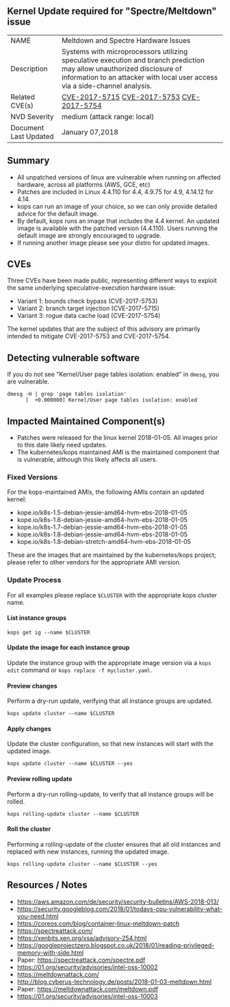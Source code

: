 ## Kernel Update required for "Spectre/Meltdown" issue

| | |
|-------------|--------|
| NAME         	| Meltdown and Spectre Hardware Issues |
| Description  	| Systems with microprocessors utilizing speculative execution and branch prediction may allow unauthorized disclosure of information to an attacker with local user access via a side-channel analysis. 	|
| Related CVE(s) | [CVE-2017-5715](https://nvd.nist.gov/vuln/detail/CVE-2017-5715) [CVE-2017-5753](https://nvd.nist.gov/vuln/detail/CVE-2017-5753) [CVE-2017-5754](https://nvd.nist.gov/vuln/detail/CVE-2017-5754)|
| NVD Severity 	| medium (attack range: local) |
| Document Last Updated  | January 07,2018 |

## Summary

* All unpatched versions of linux are vulnerable when running on affected hardware, across all platforms (AWS, GCE, etc)
* Patches are included in Linux 4.4.110 for 4.4, 4.9.75 for 4.9, 4.14.12 for 4.14.
* kops can run an image of your choice, so we can only provide detailed advice for the default image.
* By default, kops runs an image that includes the 4.4 kernel. An updated image is available with the patched version (4.4.110).  Users running the default image are strongly encouraged to upgrade.
* If running another image please see your distro for updated images.

## CVEs

Three CVEs have been made public, representing different ways to exploit the same underlying
speculative-execution hardware issue:

- Variant 1: bounds check bypass (CVE-2017-5753)
- Variant 2: branch target injection (CVE-2017-5715)
- Variant 3: rogue data cache load (CVE-2017-5754)

The kernel updates that are the subject of this advisory are primarily intended to mitigate CVE-2017-5753 and CVE-2017-5754.

## Detecting vulnerable software

If you do not see "Kernel/User page tables isolation: enabled" in `dmesg`, you are vulnerable.

```console
dmesg -H | grep 'page tables isolation'
      [  +0.000000] Kernel/User page tables isolation: enabled
```

## Impacted Maintained Component(s)

* Patches were released for the linux kernel 2018-01-05.  All images prior to this date likely need updates.
* The kubernetes/kops maintained AMI is the maintained component that is vulnerable, although this likely affects all users.

### Fixed Versions

For the kops-maintained AMIs, the following AMIs contain an updated kernel:

- kope.io/k8s-1.5-debian-jessie-amd64-hvm-ebs-2018-01-05
- kope.io/k8s-1.6-debian-jessie-amd64-hvm-ebs-2018-01-05
- kope.io/k8s-1.7-debian-jessie-amd64-hvm-ebs-2018-01-05
- kope.io/k8s-1.8-debian-jessie-amd64-hvm-ebs-2018-01-05
- kope.io/k8s-1.8-debian-stretch-amd64-hvm-ebs-2018-01-05

These are the images that are maintained by the kubernetes/kops project; please refer to
other vendors for the appropriate AMI version.

### Update Process

For all examples please replace `$CLUSTER` with the appropriate kops cluster
name.

#### List instance groups

`kops get ig --name $CLUSTER`

#### Update the image for each instance group

Update the instance group with the appropriate image version via a `kops 
edit` command or `kops replace -f mycluster.yaml`.

#### Preview changes

Perform a dry-run update, verifying that all instance groups are updated.

`kops update cluster --name $CLUSTER` 

#### Apply changes

Update the cluster configuration, so that new instances will start with the updated image.

`kops update cluster --name $CLUSTER --yes`

#### Preview rolling update

Perform a dry-run rolling-update, to verify that all instance groups will be rolled.

`kops rolling-update cluster --name $CLUSTER`

#### Roll the cluster

Performing a rolling-update of the cluster ensures that all old instances and replaced with new instances,
running the updated image.

`kops rolling-update cluster --name $CLUSTER --yes`

## Resources / Notes

- https://aws.amazon.com/de/security/security-bulletins/AWS-2018-013/
- https://security.googleblog.com/2018/01/todays-cpu-vulnerability-what-you-need.html
- https://coreos.com/blog/container-linux-meltdown-patch
- https://spectreattack.com/
- https://xenbits.xen.org/xsa/advisory-254.html
- https://googleprojectzero.blogspot.co.uk/2018/01/reading-privileged-memory-with-side.html
- Paper: https://spectreattack.com/spectre.pdf
- https://01.org/security/advisories/intel-oss-10002
- https://meltdownattack.com/
- http://blog.cyberus-technology.de/posts/2018-01-03-meltdown.html
- Paper: https://meltdownattack.com/meltdown.pdf
- https://01.org/security/advisories/intel-oss-10003




